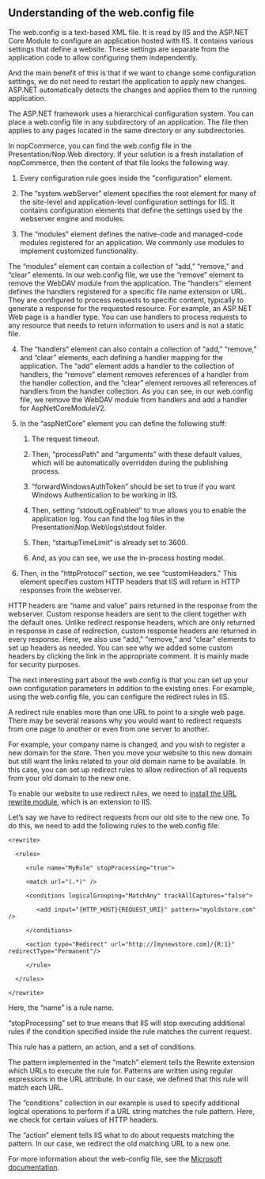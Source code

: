 ##  Understanding of the web.config file

The web.config is a text-based XML file. It is read by IIS and the ASP.NET Core Module to configure an application hosted with IIS. It contains various settings that define a website. These settings are separate from the application code to allow configuring them independently.

And the main benefit of this is that if we want to change some configuration settings, we do not need to restart the application to apply new changes. ASP.NET automatically detects the changes and applies them to the running application.

The ASP.NET framework uses a hierarchical configuration system. You can place a web.config file in any subdirectory of an application. The file then applies to any pages located in the same directory or any subdirectories.

In nopCommerce, you can find the web.config file in the Presentation/Nop.Web directory. If your solution is a fresh installation of nopCommerce, then the content of that file looks the following way.

1. Every configuration rule goes inside the "configuration" element.

2. The “system.webServer” element specifies the root element for many of the site-level and application-level configuration settings for IIS. It contains configuration elements that define the settings used by the webserver engine and modules.

3. The “modules” element defines the native-code and managed-code modules registered for an application. We commonly use modules to implement customized functionality.

The “modules” element can contain a collection of “add,” “remove,” and “clear” elements. In our web.config file, we use the “remove” element to remove the WebDAV module from the application.
The “handlers'' element defines the handlers registered for a specific file name extension or URL. They are configured to process requests to specific content, typically to generate a response for the requested resource. For example, an ASP.NET Web page is a handler type. You can use handlers to process requests to any resource that needs to return information to users and is not a static file.

4. The “handlers” element can also contain a collection of “add,” “remove,” and “clear” elements, each defining a handler mapping for the application. The “add” element adds a handler to the collection of handlers, the “remove” element removes references of a handler from the handler collection, and the “clear” element removes all references of handlers from the handler collection. As you can see, in our web.config file, we remove the WebDAV module from handlers and add a handler for AspNetCoreModuleV2.

5. In the “aspNetCore” element you can define the following stuff:

      1. The request timeout.

      2. Then, “processPath” and “arguments” with these default values, which will be automatically overridden during the publishing process.

      3. “forwardWindowsAuthToken” should be set to true if you want Windows Authentication to be working in IIS.

      4. Then, setting “stdoutLogEnabled” to true allows you to enable the application log. You can find the log files in the Presentation\Nop.Web\logs\stdout folder.

      5. Then, “startupTimeLimit” is already set to 3600.

      6. And, as you can see, we use the in-process hosting model.

6. Then, in the “httpProtocol” section, we see “customHeaders.” This element specifies custom HTTP headers that IIS will return in HTTP responses from the webserver.

HTTP headers are “name and value” pairs returned in the response from the webserver. Custom response headers are sent to the client together with the default ones. Unlike redirect response headers, which are only returned in response in case of redirection, custom response headers are returned in every response. Here, we also use “add,” “remove,” and “clear” elements to set up headers as needed. You can see why we added some custom headers by clicking the link in the appropriate comment. It is mainly made for security purposes. 


The next interesting part about the web.config is that you can set up your own configuration parameters in addition to the existing ones. For example, using the web.config file, you can configure the redirect rules in IIS.

A redirect rule enables more than one URL to point to a single web page. There may be several reasons why you would want to redirect requests from one page to another or even from one server to another. 

For example, your company name is changed, and you wish to register a new domain for the store. Then you move your website to this new domain but still want the links related to your old domain name to be available. In this case, you can set up redirect rules to allow redirection of all requests from your old domain to the new one.

To enable our website to use redirect rules, we need to [install the URL rewrite module](https://www.iis.net/downloads/microsoft/url-rewrite), which is an extension to IIS. 

Let’s say we have to redirect requests from our old site to the new one. To do this, we need to add the following rules to the web.config file:

```config
<rewrite>

  <rules>

     <rule name="MyRule" stopProcessing="true">

     <match url="(.*)" />

     <conditions logicalGrouping="MatchAny" trackAllCaptures="false">

        <add input="{HTTP_HOST}{REQUEST_URI}" pattern="myoldstore.com" />

     </conditions>

     <action type="Redirect" url="http://[mynewstore.com]/{R:1}" redirectType="Permanent"/>

     </rule>

  </rules>

</rewrite>

```

Here, the “name” is a rule name.

“stopProcessing” set to true means that IIS will stop executing additional rules if the condition specified inside the rule matches the current request.

This rule has a pattern, an action, and a set of conditions.

The pattern implemented in the “match” element tells the Rewrite extension which URLs to execute the rule for. Patterns are written using regular expressions in the URL attribute. In our case, we defined that this rule will match each URL.

The “conditions” collection in our example is used to specify additional logical operations to perform if a URL string matches the rule pattern. Here, we check for certain values of HTTP headers.

The “action” element tells IIS what to do about requests matching the pattern. In our case, we redirect the old matching URL to a new one.

For more information about the web-config file, see the [Microsoft documentation](https://learn.microsoft.com/en-us/aspnet/core/host-and-deploy/iis/web-config?view=aspnetcore-6.0).
